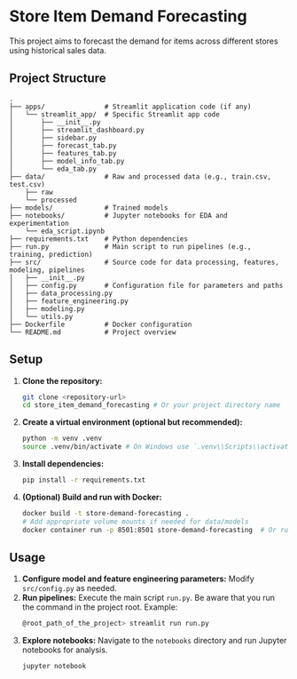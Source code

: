 # Store Item Demand Forecasting

This project aims to forecast the demand for items across different stores using historical sales data.

## Project Structure

```
.
├── apps/               # Streamlit application code (if any)
│   └── streamlit_app/  # Specific Streamlit app code
│       ├── __init__.py
│       ├── streamlit_dashboard.py
│       ├── sidebar.py
│       ├── forecast_tab.py
│       ├── features_tab.py
│       ├── model_info_tab.py
│       └── eda_tab.py
├── data/               # Raw and processed data (e.g., train.csv, test.csv)
    ├── raw
    └── processed
├── models/             # Trained models
├── notebooks/          # Jupyter notebooks for EDA and experimentation
    └── eda_script.ipynb
├── requirements.txt    # Python dependencies
├── run.py              # Main script to run pipelines (e.g., training, prediction)
├── src/                # Source code for data processing, features, modeling, pipelines
│   ├── __init__.py
│   ├── config.py       # Configuration file for parameters and paths
│   ├── data_processing.py
│   ├── feature_engineering.py
│   ├── modeling.py
│   └── utils.py
├── Dockerfile          # Docker configuration
└── README.md           # Project overview
```

## Setup

1.  **Clone the repository:**
    ```bash
    git clone <repository-url>
    cd store_item_demand_forecasting # Or your project directory name
    ```

2.  **Create a virtual environment (optional but recommended):**
    ```bash
    python -m venv .venv
    source .venv/bin/activate # On Windows use `.venv\\Scripts\\activate`
    ```

3.  **Install dependencies:**
    ```bash
    pip install -r requirements.txt
    ```

4.  **(Optional) Build and run with Docker:**
    ```bash
    docker build -t store-demand-forecasting .
    # Add appropriate volume mounts if needed for data/models
    docker container run -p 8501:8501 store-demand-forecasting  # Or run a specific command
    ```

## Usage

1.  **Configure model and feature engineering parameters:** Modify `src/config.py` as needed.
2.  **Run pipelines:** Execute the main script `run.py`. Be aware that you run the command in the project root.
    Example:
    ```bash
    @root_path_of_the_project> streamlit run run.py
    ```
3.  **Explore notebooks:** Navigate to the `notebooks` directory and run Jupyter notebooks for analysis.
    ```bash
    jupyter notebook
    ```
